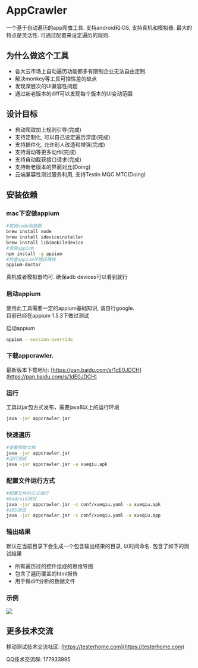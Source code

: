 # AppCrawler

一个基于自动遍历的app爬虫工具. 支持android和iOS, 支持真机和模拟器. 最大的特点是灵活性. 可通过配置来设定遍历的规则.

## 为什么做这个工具

* 各大云市场上自动遍历功能都多有限制企业无法自由定制.
* 解决monkey等工具可控性差的缺点
* 发现深层次的UI兼容性问题
* 通过新老版本的diff可以发现每个版本的UI变动范围

## 设计目标

* 自动爬取加上规则引导(完成)
* 支持定制化, 可以自己设定遍历深度(完成)
* 支持插件化, 允许别人改造和增强(完成)
* 支持滑动等更多动作(完成)
* 支持自动截获接口请求(完成)
* 支持新老版本的界面对比(Doing)
* 云端兼容性测试服务利用, 支持Testin MQC MTC(Doing)

## 安装依赖

### mac下安装appium

```bash
#安装node和依赖
brew install node
brew install ideviceinstaller
brew install libimobiledevice
#安装appium
npm install -g appium
#检查appium环境正确性
appium-doctor
```

真机或者模拟器均可. 确保adb devices可以看到就行

### 启动appium

使用此工具需要一定的appium基础知识, 请自行google.  
目前已经在appium 1.5.3下做过测试  

启动appium

```bash
appium --session-override
```

### 下载appcrawler.

最新版本下载地址: [https://pan.baidu.com/s/1dE0JDCH](https://pan.baidu.com/s/1dE0JDCH)

### 运行
工具以jar包方式发布，需要java8以上的运行环境
```bash
java -jar appcrawler.jar  
```

### 快速遍历

```bash
#查看帮助文档
java -jar appcrawler.jar
#运行测试
java -jar appcrawler.jar -a xueqiu.apk
```

### 配置文件运行方式

```bash
#配置文件的方式运行
#Android测试
java -jar appcrawler.jar -c conf/xueqiu.yaml -a xueqiu.apk
#iOS测试
java -jar appcrawler.jar -c conf/xueqiu.yaml -a xueqiu.app
```

### 输出结果

默认在当前目录下会生成一个包含输出结果的目录, 以时间命名. 包含了如下的测试结果

* 所有遍历过的控件组成的思维导图
* 包含了遍历覆盖的html报告
* 用于做diff分析的数据文件

### 示例
![](https://testerhome.com/photo/2016/fa0f926206242ee24eab0c47d2030759.png)

## 更多技术交流

移动测试技术交流社区: [https://testerhome.com](https://testerhome.com)

QQ技术交流群: 177933995
